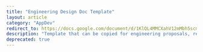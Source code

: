 ```yaml
---
title: "Engineering Design Doc Template"
layout: article
category: "AppDev"
redirect_to: https://docs.google.com/document/d/1KlQL4MMCXahV12mMbh5scmXLl6adjv_0fcFzQ8si7qc/edit#
description: "Template that can be copied for engineering proposals, replaced in favor of [RFCs](#rfcs)"
deprecated: true
---
```

